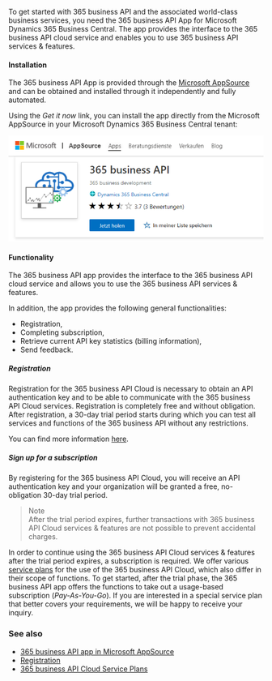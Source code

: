 To get started with 365 business API and the associated world-class business services, you need the 365 business API App for Microsoft Dynamics 365 Business Central. The app provides the interface to the 365 business API cloud service and enables you to use 365 business API services & features.

#### Installation
The 365 business API App is provided through the [Microsoft AppSource](https://appsource.microsoft.com/de-de/product/dynamics-365-business-central/PUBID.business_development_christoph_krieg%7CAID.365-business-api%7CPAPPID.0f94d4ef-5c3a-4002-93f2-2a2be05219c0?tab=Overview) and can be obtained and installed through it independently and fully automated.

Using the *Get it now* link, you can install the app directly from the Microsoft AppSource in your Microsoft Dynamics 365 Business Central tenant:

![365 business API in Microsoft AppSource](/assets/images/365-business-api/appsource.png)

#### Functionality
The 365 business API app provides the interface to the 365 business API cloud service and allows you to use the 365 business API services & features.

In addition, the app provides the following general functionalities:
 - Registration,
 - Completing subscription,
 - Retrieve current API key statistics (billing information),
 - Send feedback.

##### Registration
Registration for the 365 business API Cloud is necessary to obtain an API authentication key and to be able to communicate with the 365 business API Cloud services.
Registration is completely free and without obligation. After registration, a 30-day trial period starts during which you can test all services and functions of the 365 business API without any restrictions.

You can find more information [here](../registration/).

##### Sign up for a subscription
By registering for the 365 business API Cloud, you will receive an API authentication key and your organization will be granted a free, no-obligation 30-day trial period.

>Note<br>After the trial period expires, further transactions with 365 business API Cloud services & features are not possible to prevent accidental charges.

In order to continue using the 365 business API Cloud services & features after the trial period expires, a subscription is required. We offer various [service plans](https://365businessdev.com/en/cloud/pricing/) for the use of the 365 business API Cloud, which also differ in their scope of functions.
To get started, after the trial phase, the 365 business API app offers the functions to take out a usage-based subscription (*Pay-As-You-Go*). If you are interested in a special service plan that better covers your requirements, we will be happy to receive your inquiry.

### See also
 - [365 business API app in Microsoft AppSource](https://appsource.microsoft.com/de-de/product/dynamics-365-business-central/PUBID.business_development_christoph_krieg%7CAID.365-business-api%7CPAPPID.0f94d4ef-5c3a-4002-93f2-2a2be05219c0?tab=Overview)
 - [Registration](../registration/)
 - [365 business API Cloud Service Plans](https://365businessdev.com/en/cloud/pricing/)